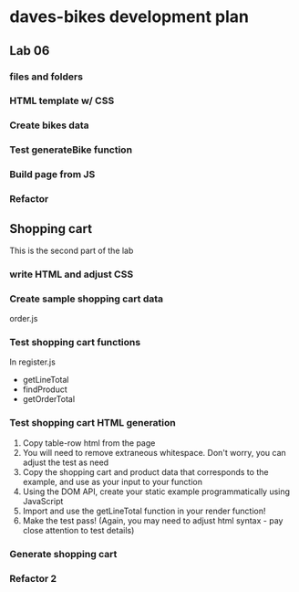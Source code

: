 # daves-bikes development plan

## Lab 06

### files and folders

### HTML template w/ CSS

### Create bikes data

### Test generateBike function

### Build page from JS

### Refactor

## Shopping cart

This is the second part of the lab

### write HTML and adjust CSS

### Create sample shopping cart data

order.js

### Test shopping cart functions

In register.js

- getLineTotal
- findProduct
- getOrderTotal

### Test shopping cart HTML generation

1. Copy table-row html from the page
1. You will need to remove extraneous whitespace. Don't worry, you can adjust the test as need
1. Copy the shopping cart and product data that corresponds to the example, and use as your input to your function
1. Using the DOM API, create your static example programmatically using JavaScript
1. Import and use the getLineTotal function in your render function!
1. Make the test pass! (Again, you may need to adjust html syntax - pay close attention to test details)

### Generate shopping cart

### Refactor 2
